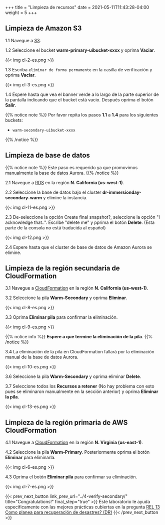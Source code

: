 +++
title = "Limpieza de recursos"
date =  2021-05-11T11:43:28-04:00
weight = 5
+++

## Limpieza de Amazon S3

1.1 Navegue a [S3](https://us-east-1.console.aws.amazon.com/s3/home?region=us-east-1#/).

1.2 Seleccione el bucket **warm-primary-uibucket-xxxx** y oprima **Vaciar**.

{{< img cl-2-es.png >}}

1.3 Escriba `eliminar de forma permamente` en la casilla de verificación y oprima **Vaciar**.

{{< img cl-3-es.png >}}

1.4 Espere hasta que vea el banner verde a lo largo de la parte superior de la pantalla indicando que el bucket está vacio. Después oprima el botón **Salir**.

{{% notice note %}}
Por favor repita los pasos **1.1** a **1.4** para los siguientes buckets:

- `warm-secondary-uibucket-xxxx`

{{% /notice %}}

## Limpieza de base de datos

{{% notice note %}}
Este paso es requerido ya que promovimos manualmente la base de datos Aurora.
{{% /notice %}}

2.1 Navegue a [RDS](https://us-west-1.console.aws.amazon.com/rds/home?region=us-west-1#/) en la región **N. California (us-west-1)**.

2.2 Seleccione la base de datos bajo el cluster **dr-immersionday-secondary-warm** y elimine la instancia.

{{< img cl-11-es.png >}}

2.3 De-seleccione la opción Create final snapshot?, seleccione la opción "I acknowledge that..". Escribe "delete me" y pprima el botón **Delete**. (Esta parte de la consola no está traducida al español)

{{< img cl-12.png >}}

2.4 Espere hasta que el cluster de base de datos de Amazon Aurora se elimine. 

## Limpieza de la región secundaria de CloudFormation

3.1 Navegue a [CloudFormation](https://us-west-1.console.aws.amazon.com/cloudformation/home?region=us-west-1#/) en la región **N. California (us-west-1)**.

3.2 Seleccione la pila **Warm-Secondary** y oprima **Eliminar**.

{{< img cl-8-es.png >}}

3.3 Oprima **Eliminar pila** para confirmar la eliminación.

{{< img cl-9-es.png >}}

{{% notice info %}}
**Espere a que termine la eliminación de la pila**.
{{% /notice %}}

3.4 La eliminación de la pila en CloudFormation fallará por la eliminación manual de la base de datos Aurora.

{{< img cl-10-es.png >}}

3.6 Seleccione la pila **Warm-Secondary** y oprima eliminar **Delete**.

3.7 Seleccione todos los **Recursos a retener** (No hay problema con esto pues se eliminaron manualmente en la sección anterior) y oprima **Eliminar la pila**.

{{< img cl-13-es.png >}}

## Limpieza de la región primaria de AWS CloudFormation

4.1 Navegue a [CloudFormation](https://us-east-1.console.aws.amazon.com/cloudformation/home?region=us-east-1#/) en la región **N. Virginia (us-east-1)**.

4.2 Seleccione la pila **Warm-Primary**. Posteriormente oprima el botón **Eliminar** para eliminarla.

{{< img cl-6-es.png >}}

4.3 Oprima el botón **Eliminar pila** para confirmar su eliminación.

{{< img cl-7-es.png >}}

{{< prev_next_button link_prev_url="../4-verify-secondary/" title="Congratulations!" final_step="true" >}}
Este laboratorio le ayuda especificamente con las mejores prácticas cubiertas en la pregunta [REL 13  Como planea para recuperación de desastres? (DR)](https://docs.aws.amazon.com/wellarchitected/latest/framework/a-failure-management.html)
{{< /prev_next_button >}}
